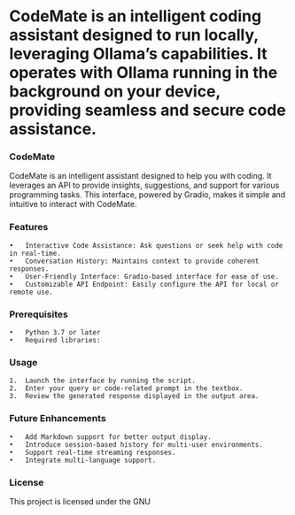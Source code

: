 # CodeMate is an intelligent coding assistant designed to run locally, leveraging Ollama’s capabilities. It operates with Ollama running in the background on your device, providing seamless and secure code assistance.

### CodeMate

CodeMate is an intelligent assistant designed to help you with coding. It leverages an API to provide insights, suggestions, and support for various programming tasks. This interface, powered by Gradio, makes it simple and intuitive to interact with CodeMate.

### Features
	•	Interactive Code Assistance: Ask questions or seek help with code in real-time.
	•	Conversation History: Maintains context to provide coherent responses.
	•	User-Friendly Interface: Gradio-based interface for ease of use.
	•	Customizable API Endpoint: Easily configure the API for local or remote use.

### Prerequisites
	•	Python 3.7 or later
	•	Required libraries:

### Usage
	1.	Launch the interface by running the script.
	2.	Enter your query or code-related prompt in the textbox.
	3.	Review the generated response displayed in the output area.

### Future Enhancements
	•	Add Markdown support for better output display.
	•	Introduce session-based history for multi-user environments.
	•	Support real-time streaming responses.
	•	Integrate multi-language support.

### License

This project is licensed under the GNU
